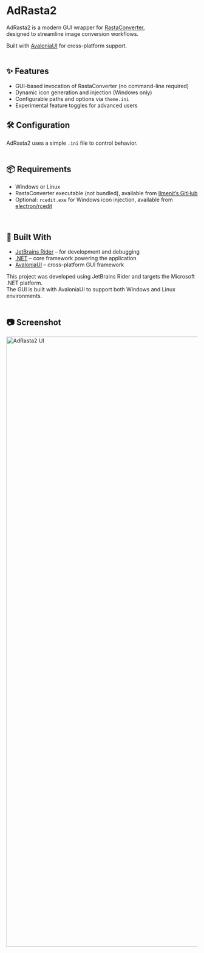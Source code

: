 # AdRasta2

AdRasta2 is a modern GUI wrapper for [RastaConverter](https://github.com/Ilmenit/RastaConverter),  
designed to streamline image conversion workflows.

Built with [AvaloniaUI](https://avaloniaui.net/) for cross-platform support.  
<br>

## ✨ Features

- GUI-based invocation of RastaConverter (no command-line required)
- Dynamic icon generation and injection (Windows only)
- Configurable paths and options via `theme.ini`
- Experimental feature toggles for advanced users

## 🛠 Configuration

AdRasta2 uses a simple `.ini` file to control behavior.  
<br>

## 📦 Requirements

- Windows or Linux  
- RastaConverter executable (not bundled), available from [Ilmenit’s GitHub](https://github.com/Ilmenit/RastaConverter)  
- Optional: `rcedit.exe` for Windows icon injection, available from [electron/rcedit](https://github.com/electron/rcedit)  
<br>

## 🧱 Built With 

- [JetBrains Rider](https://www.jetbrains.com/rider/) – for development and debugging  
- [.NET](https://dotnet.microsoft.com/) – core framework powering the application  
- [AvaloniaUI](https://avaloniaui.net/) – cross-platform GUI framework

This project was developed using JetBrains Rider and targets the Microsoft .NET platform.  
The GUI is built with AvaloniaUI to support both Windows and Linux environments.  
<br>

## 📷 Screenshot

<img width="1735" height="1605" alt="AdRasta2 UI" src="https://github.com/user-attachments/assets/27eb47ae-9967-44ed-bc60-931e5a842775" />
